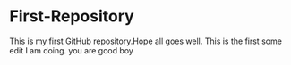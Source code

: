 # First-Repository
This is my first GitHub repository.Hope all goes well.
This is the first some edit I am doing.
you are good boy

